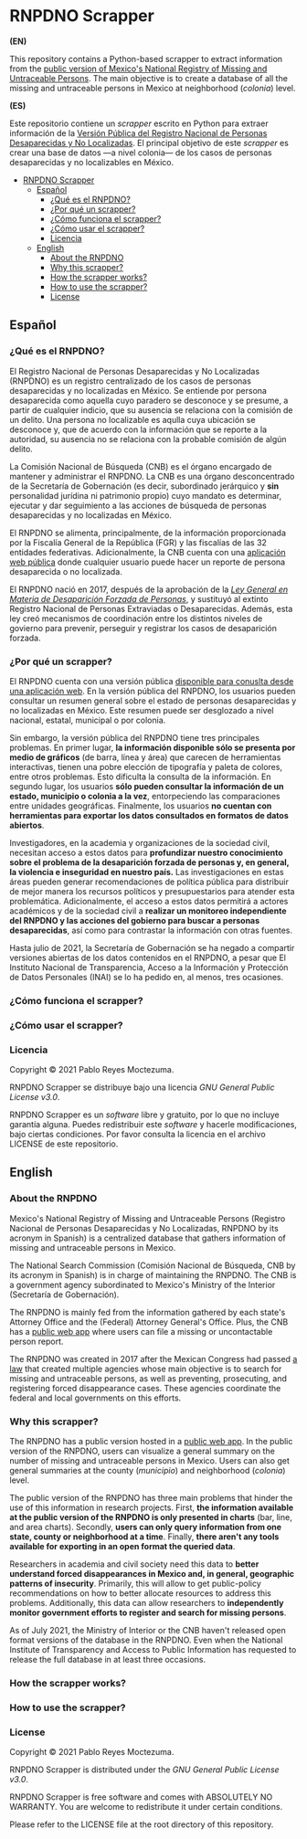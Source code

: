 # RNPDNO Scrapper

**(EN)**

This repository contains a Python-based scrapper to extract information from the [public version of Mexico's National Registry of Missing and Untraceable Persons](https://versionpublicarnpdno.segob.gob.mx). The main objective is to create a database of all the missing and untraceable persons in Mexico at neighborhood (_colonia_) level.

**(ES)**

Este repositorio contiene un _scrapper_ escrito en Python para extraer información de la [Versión Pública del Registro Nacional de Personas Desaparecidas y No Localizadas](https://versionpublicarnpdno.segob.gob.mx). El principal objetivo de este _scrapper_ es crear una base de datos —a nivel colonia— de los casos de personas desaparecidas y no localizables en México.

- [RNPDNO Scrapper](#rnpdno-scrapper)
  - [Español](#español)
    - [¿Qué es el RNPDNO?](#qué-es-el-rnpdno)
    - [¿Por qué un scrapper?](#por-qué-un-scrapper)
    - [¿Cómo funciona el scrapper?](#cómo-funciona-el-scrapper)
    - [¿Cómo usar el scrapper?](#cómo-usar-el-scrapper)
    - [Licencia](#licencia)
  - [English](#english)
    - [About the RNPDNO](#about-the-rnpdno)
    - [Why this scrapper?](#why-this-scrapper)
    - [How the scrapper works?](#how-the-scrapper-works)
    - [How to use the scrapper?](#how-to-use-the-scrapper)
    - [License](#license)

## Español

### ¿Qué es el RNPDNO?

El Registro Nacional de Personas Desaparecidas y No Localizadas (RNPDNO) es un registro centralizado de los casos de personas desaparecidas y no localizadas en México. Se entiende por persona desaparecida como aquella cuyo  paradero  se  desconoce  y  se  presume,  a  partir  de cualquier indicio, que su ausencia se relaciona con la comisión de un delito. Una persona no localizable es aqulla cuya ubicación se desconoce y, que de acuerdo con la información que se reporte a la autoridad, su ausencia no se relaciona con la probable comisión de algún delito.

La Comisión Nacional de Búsqueda (CNB) es el órgano encargado de mantener y administrar el RNPDNO. La CNB es una órgano desconcentrado de la Secretaría de Gobernación (es decir, subordinado jerárquico y **sin** personalidad jurídina ni patrimonio propio) cuyo mandato es determinar, ejecutar y dar seguimiento a las  acciones  de búsqueda  de personas desaparecidas y no localizadas en México.

El RNPDNO se alimenta, principalmente, de la información proporcionada por la Fiscalía General de la República (FGR) y las fiscalías de las 32 entidades federativas. Adicionalmente, la CNB cuenta con una [aplicación web pública](https://cnbreportadesaparecidos.segob.gob.mx) donde cualquier usuario puede hacer un reporte de persona desaparecida o no localizada.

El RNPDNO nació en 2017, después de la aprobación de la [_Ley General en Materia de Desaparición Forzada de Personas_](http://www.diputados.gob.mx/LeyesBiblio/pdf/LGMDFP_200521.pdf), y sustituyó al extinto Registro Nacional de Personas Extraviadas o Desaparecidas. Además, esta ley creó mecanismos de coordinación entre los distintos niveles de govierno para prevenir, perseguir y registrar los casos de desaparición forzada.

### ¿Por qué un scrapper?

El RNPDNO cuenta con una versión pública [disponible para conuslta desde una aplicación web](https://versionpublicarnpdno.segob.gob.mx). En la versión pública del RNPDNO, los usuarios pueden consultar un resumen general sobre el estado de personas desaparecidas y no localizadas en México. Este resumen puede ser desglozado a nivel nacional, estatal, municipal o por colonia.

Sin embargo, la versión pública del RNPDNO tiene tres principales problemas. En primer lugar, **la información disponible sólo se presenta por medio de gráficos** (de barra, línea y área) que carecen de herramientas interactivas, tienen una pobre elección de tipografía y paleta de colores, entre otros problemas. Esto dificulta la consulta de la información. En segundo lugar, los usuarios **sólo pueden consultar la información de un estado, municipio o colonia a la vez**, entorpeciendo las comparaciones entre unidades geográficas. Finalmente, los usuarios **no cuentan con herramientas para exportar los datos consultados en formatos de datos abiertos**. 

Investigadores, en la academia y organizaciones de la sociedad civil, necesitan acceso a estos datos para **profundizar nuestro conocimiento sobre el problema de la desaparición forzada de personas y, en general, la violencia e inseguridad en nuestro país.** Las investigaciones en estas áreas pueden generar recomendaciones de política pública para distribuir de mejor manera los recursos políticos y presupuestarios para atender esta problemática. Adicionalmente, el acceso a estos datos permitirá a actores académicos y de la sociedad civil a **realizar un monitoreo independiente del RNPDNO y las acciones del gobierno para buscar a personas desaparecidas**, así como para contrastar la información con otras fuentes. 

Hasta julio de 2021, la Secretaría de Gobernación se ha negado a compartir versiones abiertas de los datos contenidos en el RNPDNO, a pesar que El Instituto Nacional de Transparencia, Acceso a la Información y Protección de Datos Personales (INAI) se lo ha pedido en, al menos, tres ocasiones.

### ¿Cómo funciona el scrapper?

### ¿Cómo usar el scrapper?

### Licencia

Copyright © 2021 Pablo Reyes Moctezuma.

RNPDNO Scrapper se distribuye bajo una licencia _GNU General Public License v3.0_. 

RNPDNO Scrapper es un _software_ libre y gratuito, por lo que no incluye garantía alguna. Puedes redistribuir este _software_ y hacerle modificaciones, bajo ciertas condiciones. Por favor consulta la licencia en el archivo LICENSE de este repositorio.

## English

### About the RNPDNO

Mexico's National Registry of Missing and Untraceable Persons (Registro Nacional de Personas Desaparecidas y No Localizadas, RNPDNO by its acronym in Spanish) is a centralized database that gathers information of missing and untraceable persons in Mexico. 

The National Search Commission (Comisión Nacional de Búsqueda, CNB by its acronym in Spanish) is in charge of maintaining the RNPDNO. The CNB is a government agency subordinated to Mexico's Ministry of the Interior (Secretaría de Gobernación).

The RNPDNO is mainly fed from the information gathered by each state's Attorney Office and the (Federal) Attorney General's Office. Plus, the CNB has a [public web app](https://cnbreportadesaparecidos.segob.gob.mx) where users can file a missing or uncontactable person report. 

The RNPDNO was created in 2017 after the Mexican Congress had passed [a law](http://www.diputados.gob.mx/LeyesBiblio/pdf/LGMDFP_200521.pdf) that created multiple agencies whose main objective is to search for missing and untraceable persons, as well as preventing, prosecuting, and registering forced disappearance cases. These agencies coordinate the federal and local governments on this efforts.

### Why this scrapper?

The RNPDNO has a public version hosted in a [public web app](https://versionpublicarnpdno.segob.gob.mx). In the public version of the RNPDNO, users can visualize a general summary on the number of missing and untraceable persons in Mexico. Users can also get general summaries at the county (_municipio_) and neighborhood (_colonia_) level. 

The public version of the RNPDNO has three main problems that hinder the use of this information in research projects. First, **the information available at the public version of the RNPDNO is only presented in charts** (bar, line, and area charts). Secondly, **users can only query information from one state, county or neighborhood at a time**. Finally, **there aren't any tools available for exporting in an open format the queried data**.

Researchers in academia and civil society need this data to **better understand forced disappearances in Mexico and, in general, geographic patterns of insecurity**. Primarily, this will allow to get public-policy recommendations on how to better allocate resources to address this problems. Additionally, this data can allow researchers to **independently monitor government efforts to register and search for missing persons**.

As of July 2021, the Ministry of Interior or the CNB haven't released open format versions of the database in the RNPDNO. Even when the National Institute of Transparency and Access to Public Information has requested to release the full database in at least three occasions.

### How the scrapper works?

### How to use the scrapper?

### License

Copyright © 2021 Pablo Reyes Moctezuma.

RNPDNO Scrapper is distributed under the _GNU General Public License v3.0_. 

RNPDNO Scrapper is free software and comes with ABSOLUTELY NO WARRANTY. You are welcome to redistribute it under certain conditions.

Please refer to the LICENSE file at the root directory of this repository.
